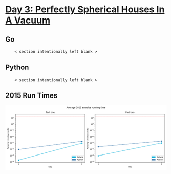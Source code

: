 # [Day 3: Perfectly Spherical Houses In A Vacuum](https://adventofcode.com/2015/day/3)

<!-- These are helper text to make formatting the yearly readme consistent and easier...

[Day 3: Perfectly Spherical Houses In A Vacuum][rm3]
[Go][g3]
[Python][p3]

[rm3]: 03-perfectlySphericalHousesInAVacuum/README.md
[g3]: 03-perfectlySphericalHousesInAVacuum/go
[p3]: 03-perfectlySphericalHousesInAVacuum/py

-->

## Go

```text
    < section intentionally left blank >
```

## Python

```text
    < section intentionally left blank >
```

## 2015 Run Times

![2015 exercise run-time graphs](../run-times.png)
